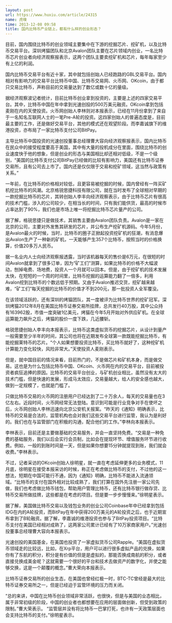 ```yaml
---
layout: post
url: https://www.huxiu.com/article/24315
name: 虎嗅
time: 2013-12-08 09:58
title: 国内比特币产业链上，都有什么样的创业形态？
---
```

目前，国内围绕比特币的创业领域主要集中在下游的挖掘芯片、挖矿机，以及比特币交易平台。深圳烤猫团队和北京Avalon团队主要在芯片领域内创业，一名比特币芯片创业者向经济观察报表示，这两个团队主要卖挖矿机和芯片，每年每家至少有上亿的利润。

国内比特币交易平台有近十家，其中就包括创始人已经跑路的GBL交易平台。国内相对有影响力的交易平台比特币中国、比特币交易网、火币网、OKcoin，由于都只交易比特币，声称目前的交易量达到了数亿或数十亿的量级。

据经济观察波记者统计，目前比特币创业拿到投资的，主要是上述的四家交易平台。其中，比特币中国在年中拿到光速创投的500万美元融资。OKcoin拿到包括麦刚在内的天使投资。火币网创始人李林则对本报表示，已经在11月份拿到了来自于一名知名互联网人士的一笔Pre-A轮的投资。这四家创始人的普遍态度是，目前最主要的工作，还是做好交易平台，其他的模式还在观望阶段。而李嘉诚旗下的维港投资，亦布局了一家比特币支付公司BitPay。

主导比特币中国投资的光速创投董事总经理曹大容向经济观察报表示，国内比特币在民众中的接受程度要高于美国，其中有大量的投机成分在里面，围绕比特币的创业速度快于他的想象，但是创业的形态与美国相比却还相对低级，不是一个级别，“美国的比特币支付公司BitPay已经做的比较有影响力，美国还有比特币证券交易所，且有公司去上市了。国内还是仅仅限于交易和挖矿领域，这当然与政策有关系。”

一年前，在比特币的价格相对较低，且更容易被挖掘的时候，国内曾经有一阵买矿机挖比特币的风潮。北京格锐思捷科技有限公司，就在当时发布了全球相对早期的一款挖掘比特币的芯片，其转创始人李丰向经济观察表示，由于比特币芯片有很高的技术门槛，涉入的公司较少，在相当长的时间，只有我们能供货，最高的时候市占率达到了90%，我们也是市场上唯一将挖掘比特币芯片量产的公司。

据了解，格锐思捷只是做技术，其销售主要由Avalon团队负责。Avalon是一家在北京的公司，主要对外发售其研发的芯片，并公布生产挖矿机源码。今年5月份，是Avalon最火的时候，当时，比特币的圈子正掀起投资挖矿机的狂潮，有消息爆出Avalon生产了一种新的矿机，一天能够产生357个比特币，按照当时的价格换算，价值20多万人民币。

据一名业内人士向经济观察报透露，当时该机器每天的售价是6万元，在很短的时间Avalon就拿到了很多订单，因为“矿工们”测算，如果比特币的价格不大幅波动，刨掉电费、场地费，投资人一个月就可以回本。但是，由于挖矿机的技术发展太快，在短短的一个周的时间里，比特币挖掘的运算能力翻了一倍多，利用Avalon挖到比特币的个数远低于预期。又由于Avalon推迟交货，挖矿越来越难，“矿工们”每天挖掘的比特币的价值才不到200元，那一批投资人全军覆没。

在该领域活跃的，还有深圳的烤猫团队，其一度被评为比特币世界的挖矿冠军。深圳烤猫2012年8月在美国比特币证券交易所挂牌，总共发行40万股，其中公众持有163962股，市值一度突破1亿美元，烤猫在今年5月开始对外供应矿机。在全球运算能力飙升之后，烤猫的股价一度下跌，几近腰斩。

格锐思捷创始人李丰向本报表示，比特币这类虚拟货币的挖掘芯片，从设计到量产一般需要至少半年的时间，其公司也将在近期发布全球第一款既能挖掘比特币，有能挖掘莱特币的芯片。“个人如果想要投资比特币，买比特币就好了，这种挖矿机计算能力变化较快，风险非常大。”天使投资人麦刚表示。

但是，就中国目前的情况来看，目前热门的，不是做芯片和矿机本身，而是做交易。这也是为什么包括比特币中国、OKcoin、火币网在内的交易平台，目前被投资者疯狂追捧的原因。比特币的交易平台创业，与矿机创业相比，虽然没有太大的技术门槛，但是快速的发展，形成马太效应，交易量越大，给人的安全感也越大，做到一定规模了，也就是门槛了。

只做比特币交易的火币网的注册用户已经达到了二十万余人，每天的交易量也在3亿左右。近段时间，火币网经常无法登陆。意识到可能是行业竞争对手在使坏之后，火币网创始人李林迅速向北京公安机关报案。“昨天的《通知》明确表示，比特币的交易是合法的，监管机构也会对我们这些交易平台进行监管，我认为是利好的。我们也在与监管部门在积极的沟通，配合他们的工作。”李林向本报表示。

李林表示，目前还是主要做基础的交易服务，并会一直坚持免费。“交易是一种免费的基础服务，我们以后会实行会员制，比如会在提现环节、增值服务环节进行收费。例如，一般的到账时间是一天，但是如果你想要15分钟就提现到账，我们就会收费。”李林表示。

不过，记者采访的OKcoin创始人徐明星，就一直在考虑延伸更多的业务模式，11月底，徐明星在接受本报采访的时候，称正在考虑做比特币的支付，不过他的这一想法，短期在中国可能行不通，因为《通知》明确，比特币不能进入流通领域。“比特币的支付在国外相对比较成熟了，我们打算在国外先注册一家公司先做，我们也考虑做比特币钱包，帮助用户管理比特币，还有比特币银行做存贷、比特币交易所做挂牌，这些都是在考虑的项目。但是要一步步慢慢来。”徐明星表示。

据了解，美国做比特币交易以及钱包业务的创业公司Coinbase年中已经拿到包括IDG在内的A轮投资，而BitPay在年中获得200万美元的A轮投资之后，也于近期宣布拿到了B轮融资。据了解，李嘉诚的维港投资也参与了BitPay投资项目。“比特币支付在美国已经相对成熟了，这两家公司累计已经有了10万家商家用户。”光速创投董事总经理曹大容向本报表示。

光速创投的美国基金，在美国也投资了一家虚拟货币公司Rapple。“美国在虚拟货币领域走的比较远，比如，在Xrp平台，用户可以进行很多虚拟产品的兑换，如果你有了东航的积分，积分是有价值的但是是虚拟的，那能否换成南航的积分，或者直接兑换成美金呢？这就需要一个很好的平台和技术去做资产的数字化，并使之能够交换，这是一个颠覆的概念。”曹大荣向本报表示。

比特币证券交易所的创业生态，在美国也曾经红极一时，BTC-TC曾经是最大的比特币证券交易所之一，但是已经迫于监管环境的压力而关闭。

“总的来讲，中国在比特币创业领域非常活跃，也很快，但是与美国的业态相比，属于非常初级的阶段，中国的创业者也都想要在应用的层面做创新，但受到政策的限制。”曹大荣表示。 “监管层并没有将比特币一巴掌打死，也许有一天政策层面也会支持比特币的支付。”徐明星表示。

